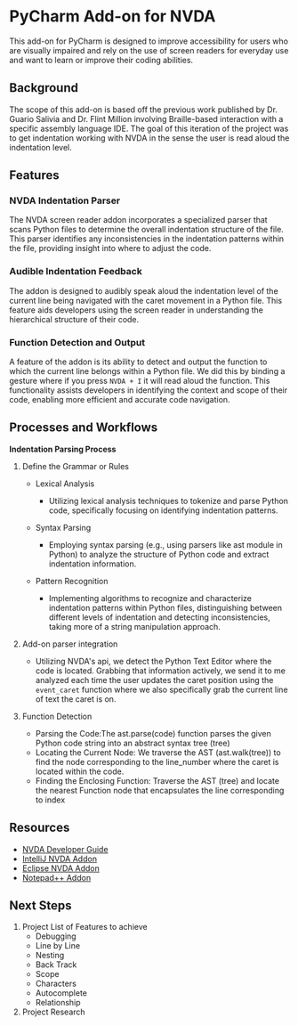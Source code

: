 # PyCharm Add-on for NVDA  

  

This add-on for PyCharm is designed to improve accessibility for users who are visually impaired and rely on the use of screen readers for everyday use and want to learn or improve their coding abilities.  

  

## Background  

  

The scope of this add-on is based off the previous work published by Dr. Guario Salivia and Dr. Flint Million involving Braille-based interaction with a specific assembly language IDE. The goal of this iteration of the project was to get indentation working with NVDA in the sense the user is read aloud the indentation level.  

  

## Features  

  

### NVDA Indentation Parser  

  

The NVDA screen reader addon incorporates a specialized parser that scans Python files to determine the overall indentation structure of the file. This parser identifies any inconsistencies in the indentation patterns within the file, providing insight into where to adjust the code.  

  

### Audible Indentation Feedback  

  

The addon is designed to audibly speak aloud the indentation level of the current line being navigated with the caret movement in a Python file. This feature aids developers using the screen reader in understanding the hierarchical structure of their code.  

  

### Function Detection and Output  

  

A feature of the addon is its ability to detect and output the function to which the current line belongs within a Python file. We did this by binding a gesture where if you press `NVDA + I` it will read aloud the function. This functionality assists developers in identifying the context and scope of their code, enabling more efficient and accurate code navigation.  

  

## Processes and Workflows 

**Indentation Parsing Process** 

  1. Define the Grammar or Rules 

     - Lexical Analysis 
       - Utilizing lexical analysis techniques to tokenize and parse Python code, specifically focusing on identifying indentation patterns.
         
     - Syntax Parsing 
       - Employing syntax parsing (e.g., using parsers like ast module in Python) to analyze the structure of Python code and extract indentation information.

     - Pattern Recognition
       -  Implementing algorithms to recognize and characterize indentation patterns within Python files, distinguishing between different levels of indentation and detecting inconsistencies, taking more of a string manipulation approach.
      
  2. Add-on parser integration
     - Utilizing NVDA's api, we detect the Python Text Editor where the code is located. Grabbing that information actively, we send it to me analyzed each time the user updates the caret position using the `event_caret` function where we also specifically grab the current line of text the caret is on.
  4. Function Detection
     - Parsing the Code:The ast.parse(code) function parses the given Python code string into an abstract syntax tree (tree)
     - Locating the Current Node: We traverse the AST (ast.walk(tree)) to find the node corresponding to the line_number where the caret is located within the code.
     - Finding the Enclosing Function: Traverse the AST (tree) and locate the nearest Function node that encapsulates the line corresponding to index 
 
## Resources
 - [NVDA Developer Guide](https://www.nvaccess.org/files/nvda/documentation/developerGuide.html)
 - [IntelliJ NVDA Addon](https://github.com/SamKacer/IntelliJ_NVDA_Addon.git)
 - [Eclipse NVDA Addon](https://github.com/albzan/eclipse-nvda.git)
 - [Notepad++ Addon](https://github.com/derekriemer/nvda-notepadPlusPlus.git)

## Next Steps
 1. Project List of Features to achieve
    - Debugging
    - Line by Line
    - Nesting
    - Back Track
    - Scope
    - Characters
    - Autocomplete
    - Relationship
 2. Project Research

  

  

  

  

  

 

 
